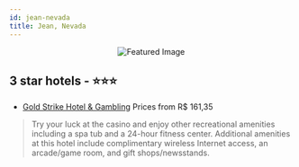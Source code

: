 ```yaml
---
id: jean-nevada
title: Jean, Nevada
---
```


<center><img src="https://i.travelapi.com/hotels/1000000/50000/43400/43325/8b26d5f4_z.jpg" alt="Featured Image" /></center>


##  3 star hotels - ⭐️⭐️⭐️

-    [Gold Strike Hotel & Gambling](https://us.hurb.com/hotels/jean/gold-strike-hotel-gambling-JNP-JP330761?cmp=18055) Prices from R$ 161,35
   > Try your luck at the casino and enjoy other recreational amenities including a spa tub and a 24-hour fitness center. Additional amenities at this hotel include complimentary wireless Internet access, an arcade/game room, and gift shops/newsstands.
